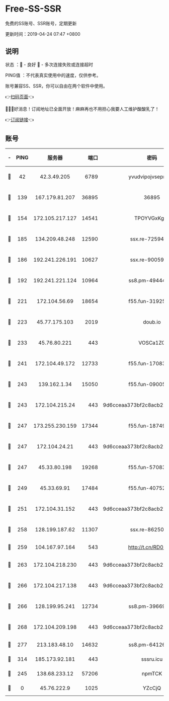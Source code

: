 # Free-SS-SSR

免费的SS账号、SSR账号，定期更新

更新时间：2019-04-24 07:47 +0800

## 说明

状态     ：🙂 - 良好 🙁 - 多次连接失败或连接超时

PING值   ：不代表真实使用中的速度，仅供参考。

账号兼容SS、SSR，你可以自由在两个软件中使用。

👉[扫码页面](https://liesauer.github.io/Free-SS-SSR/)👈

🎉🎉🎉好消息！订阅地址已全面开放！麻麻再也不用担心我要人工维护酸酸乳了！

👉[订阅链接](https://www.liesauer.net/yogurt/subscribe?ACCESS_TOKEN=DAYxR3mMaZAsaqUb)👈

## 账号

|-|PING|服务器|端口|密码|加密方式|区域|
|:----:|:----:|:-----:|-----:|:----:|:----:|:----:|
|🙂|42|42.3.49.205|6789|yvudvipojvseprugib|aes-256-cfb|HK|
|🙂|139|167.179.81.207|36895|36895|aes-256-cfb|JP|
|🙂|154|172.105.217.127|14541|TPOYVGxKglpi|aes-256-cfb|JP|
|🙂|185|134.209.48.248|12590|ssx.re-72594146|aes-256-cfb|US|
|🙂|186|192.241.226.191|10627|ssx.re-90059396|aes-256-cfb|US|
|🙂|192|192.241.221.124|10964|ss8.pm-49444902|aes-256-cfb|US|
|🙂|221|172.104.56.69|18654|f55.fun-31925576|aes-256-cfb|SG|
|🙂|223|45.77.175.103|2019|doub.io|aes-128-ctr|SG|
|🙂|233|45.76.80.221|443|VOSCa1ZG|aes-256-cfb|DE|
|🙂|241|172.104.49.172|12733|f55.fun-17083510|aes-256-cfb|SG|
|🙂|243|139.162.1.34|15050|f55.fun-09005497|aes-256-cfb|SG|
|🙂|243|172.104.215.24|443|9d6cceaa373bf2c8acb22e60b6a58be6|aes-256-cfb|US|
|🙂|247|173.255.230.159|17344|f55.fun-18749119|aes-256-cfb|US|
|🙂|247|172.104.24.21|443|9d6cceaa373bf2c8acb22e60b6a58be6|aes-256-cfb|US|
|🙂|247|45.33.80.198|19268|f55.fun-57083371|aes-256-cfb|US|
|🙂|249|45.33.69.91|17484|f55.fun-40752674|aes-256-cfb|US|
|🙂|251|172.104.31.152|443|9d6cceaa373bf2c8acb22e60b6a58be6|aes-256-cfb|US|
|🙂|258|128.199.187.62|11307|ssx.re-86250492|aes-256-cfb|SG|
|🙂|259|104.167.97.164|543|http://t.cn/RD0D7sx|rc4-md5|CA|
|🙂|263|172.104.218.230|443|9d6cceaa373bf2c8acb22e60b6a58be6|aes-256-cfb|US|
|🙂|266|172.104.217.138|443|9d6cceaa373bf2c8acb22e60b6a58be6|aes-256-cfb|US|
|🙂|266|128.199.95.241|12734|ss8.pm-39669499|aes-256-cfb|SG|
|🙂|268|172.104.209.198|443|9d6cceaa373bf2c8acb22e60b6a58be6|aes-256-cfb|US|
|🙂|277|213.183.48.10|14632|ss8.pm-64126752|rc4-md5|RU|
|🙂|314|185.173.92.181|443|sssru.icu|rc4-md5|RU|
|🙂|245|138.68.233.12|57206|npmTCK|rc4-md5|US|
|🙁|0|45.76.222.9|1025|YZcCjQ|rc4-md5|JP|
